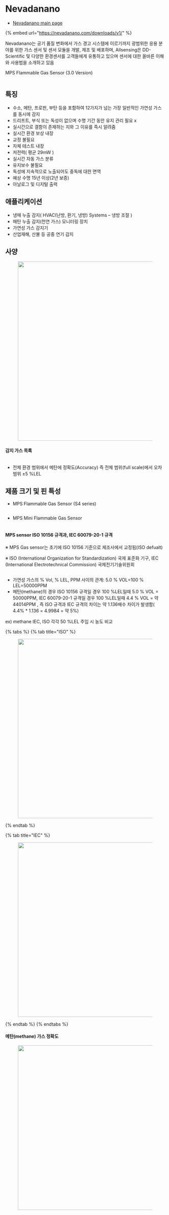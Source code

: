 # Nevadanano

* [Nevadanano main page](https://nevadanano.com/)

{% embed url="https://nevadanano.com/downloads/v1/" %}

Nevadanano는 공기 품질 변화에서 가스 경고 시스템에 이르기까지 광범위한 응용 분야를 위한 가스 센서 및 센서 모듈을 개발, 제조 및 배포하며, Allsensing은 DD-Scientific 및 다양한 환경센서를 고객들에게 유통하고 있으며 센서에 대한 올바른 이해와 사용법을 소개하고 있음

MPS Flammable Gas Sensor (3.0 Version)

<figure><img src="../../.gitbook/assets/MPS_Main_pic.PNG" alt=""><figcaption></figcaption></figure>

## 특징

* 수소, 메탄, 프로판, 부탄 등을 포함하여 12가지가 넘는 가장 일반적인 가연성 가스를 동시에 감지
* 드리프트, 부식 또는 독성이 없으며 수명 기간 동안 유지 관리 필요 x
* 실시간으로 결함이 존재하는 지와 그 이유를 즉시 알려줌
* 실시간 환경 보상 내장
* 교정 불필요
* 자체 테스트 내장
* 저전력( 평균 29mW )
* 실시간 자동 가스 분류
* 유지보수 불필요
* 독성에 지속적으로 노출되어도 중독에 대한 면역
* 예상 수명 15년 이상(2년 보증)
* 아날로그 및 디지털 출력

## 애플리케이션

* 냉매 누출 감지( HVAC(난방, 환기, 냉방) Systems – 냉방 조절 )
* 매탄 누출 감지(천연 가스) 모니터링 장치
* 가연성 가스 감지기
* 산업재해, 산불 등 공중 연기 감지

## 사양

<figure><img src="../../.gitbook/assets/MPS_사양.PNG" alt="" width="563"><figcaption></figcaption></figure>

#### 감지 가스 목록

<figure><img src="../../.gitbook/assets/Nevadanano_감지가스표.PNG" alt=""><figcaption></figcaption></figure>

* 전체 환경 범위에서 메탄에 정확도(Accuracy) 즉 전체 범위(full scale)에서 오차범위 ±5 %LEL &#x20;

## 제품 크기 및 핀 특성

* MPS Flammable Gas Sensor (S4 series)

<figure><img src="../../.gitbook/assets/MPS_pinmap.PNG" alt=""><figcaption></figcaption></figure>

* MPS Mini Flammable Gas Sensor

<figure><img src="../../.gitbook/assets/MPS_Mini_Pinmap.PNG" alt=""><figcaption></figcaption></figure>

#### MPS sensor ISO 10156 규격과, IEC 60079-20-1 규격

※     MPS Gas sensor는 초기에 ISO 10156 기준으로 제조사에서 교정됨(ISO defualt)

※     ISO (International Organization for Standardization) 국제 표준화 기구, IEC (International Electrotechnical Commission) 국제전기기술위원회

<figure><img src="../../.gitbook/assets/MPS_IEC_ISO_표.PNG" alt=""><figcaption></figcaption></figure>

* 가연성 가스의 % Vol, % LEL, PPM 사이의 관계: 5.0 % VOL=100 % LEL=50000PPM
* 메탄(methane)의 경우 ISO 10156 규격일 경우 100 %LEL일때 5.0 % VOL = 50000PPM, IEC 60079-20-1 규격일 경우 100 %LEL일때 4.4 % VOL = 약 44014PPM , 즉 ISO 규격과 IEC 규격의 차이는 약 1.136배수 차이가 발생함( 4.4% \* 1.136 = 4.9984 = 약 5%)

ex) methane IEC, ISO 각각  50 %LEL 주입 시 농도 비교

{% tabs %}
{% tab title="ISO" %}
<figure><img src="../../.gitbook/assets/ISO_시리얼모니터.PNG" alt="" width="563"><figcaption></figcaption></figure>
{% endtab %}

{% tab title="IEC" %}
<figure><img src="../../.gitbook/assets/IEC_시리얼 모니터.PNG" alt="" width="548"><figcaption></figcaption></figure>
{% endtab %}
{% endtabs %}



#### 메탄(methane) 가스 정확도

<figure><img src="../../.gitbook/assets/Methane_주입가스농도.PNG" alt="" width="517"><figcaption></figcaption></figure>































